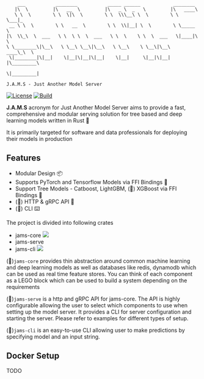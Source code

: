 ```
    ___           ________           _____ ______            ________
   |\  \         |\   __  \         |\   _ \  _   \         |\   ____\
   \ \  \        \ \  \|\  \        \ \  \\\__\ \  \        \ \  \___|_
 __ \ \  \        \ \   __  \        \ \  \\|__| \  \        \ \_____  \
|\  \\_\  \  ___   \ \  \ \  \  ___   \ \  \    \ \  \  ___   \|____|\  \
\ \________\|\__\   \ \__\ \__\|\__\   \ \__\    \ \__\|\__\    ____\_\  \
 \|________|\|__|    \|__|\|__|\|__|    \|__|     \|__|\|__|   |\_________\
                                                               \|_________|

J.A.M.S - Just Another Model Server
```

[![License](https://img.shields.io/badge/License-Apache_2.0-blue.svg)](https://opensource.org/licenses/Apache-2.0) 
[![Build](https://github.com/gagansingh894/jams-rs/actions/workflows/build.yml/badge.svg?branch=main)](https://github.com/gagansingh894/jams-rs/actions/workflows/build.yml)



**J.A.M.S** acronym for Just Another Model Server aims to provide a fast, comprehensive and modular serving solution for tree based and deep learning models written in Rust 🦀

It is primarily targeted for software and data professionals for deploying their models in production

## Features
- Modular Design 📦
- Supports PyTorch and Tensorflow Models via FFI Bindings 🤖
- Support Tree Models - Catboost, LightGBM, (🚧) XGBoost via FFI Bindings 🌳
- (🚧) HTTP & gRPC API 🚀
- (🚧) CLI ⌨️ 


The project is divided into following crates

- jams-core ![](https://img.shields.io/crates/v/jams-core)
- jams-serve
- jams-cli ![](https://img.shields.io/crates/v/jams-cli)

(🚧)`jams-core` provides thin abstraction around common machine learning and deep learning models as well as databases like redis, dynamodb which can be used as real time feature stores. You can think of each component as a LEGO block which can be used to build a system depending on the requirements

(🚧)`jams-serve` is a http and gRPC API for jams-core. The API is highly configurable allowing the user to select which components to use when setting up the model server.
It provides a CLI for server configuration and starting the server. Please refer to examples for different types of setup.


(🚧)`jams-cli` is an easy-to-use CLI allowing user to make predictions by specifying model and an input string.

## Docker Setup
TODO

